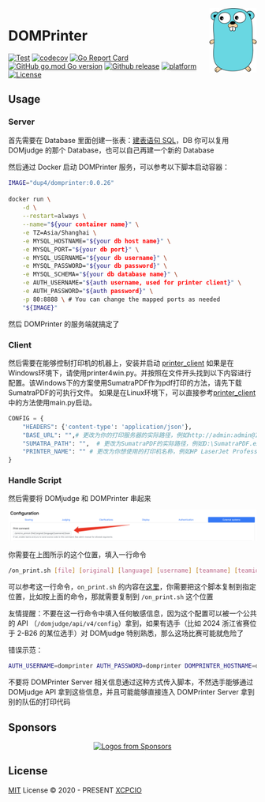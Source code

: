 <img align="right" width="96" src="./assets/go_logo.png">

# DOMPrinter

[![Test](https://github.com/xcpcio/domprinter/actions/workflows/test.yml/badge.svg)](https://github.com/xcpcio/domprinter/actions/workflows/test.yml)
[![codecov](https://codecov.io/gh/xcpcio/domprinter/branch/main/graph/badge.svg?token=5Q80B98LPI)](https://codecov.io/gh/xcpcio/domprinter)
[![Go Report Card](https://goreportcard.com/badge/github.com/xcpcio/domprinter)](https://goreportcard.com/report/github.com/xcpcio/domprinter)
[![GitHub go.mod Go version](https://img.shields.io/github/go-mod/go-version/xcpcio/domprinter)](https://github.com/xcpcio/domprinter/blob/main/go.mod)
[![Github release](https://img.shields.io/github/release/xcpcio/domprinter.svg)](https://github.com/xcpcio/domprinter/releases)
[![platform](https://img.shields.io/badge/platform-Windows%20%7C%20macOS%20%7C%20Linux-blue.svg)](https://github.com/xcpcio/domprinter/releases)
[![License][license-image-mit]][license-link-mit]

## Usage

### Server

首先需要在 Database 里面创建一张表：[建表语句 SQL](./biz/model/sql/print_task.sql)，DB 你可以复用 DOMjudge 的那个 Database，也可以自己再建一个新的 Database

然后通过 Docker 启动 DOMPrinter 服务，可以参考以下脚本启动容器：

```bash
IMAGE="dup4/domprinter:0.0.26"

docker run \
    -d \
    --restart=always \
    --name="${your container name}" \
    -e TZ=Asia/Shanghai \
    -e MYSQL_HOSTNAME="${your db host name}" \
    -e MYSQL_PORT="${your db port}" \
    -e MYSQL_USERNAME="${your db username}" \
    -e MYSQL_PASSWORD="${your db password}" \
    -e MYSQL_SCHEMA="${your db database name}" \
    -e AUTH_USERNAME="${auth username, used for printer client}" \
    -e AUTH_PASSWORD="${auth password}" \
    -p 80:8888 \ # You can change the mapped ports as needed
    "${IMAGE}"
```

然后 DOMPrinter 的服务端就搞定了

### Client

然后需要在能够控制打印机的机器上，安装并启动 [printer_client](./printer_client/README.md)
如果是在Windows环境下，请使用printer4win.py。并按照在文件开头找到以下内容进行配置。该Windows下的方案使用SumatraPDF作为pdf打印的方法，请先下载SumatraPDF的可执行文件。
如果是在Linux环境下，可以直接参考[printer_client](./printer_client/README.md)中的方法使用main.py启动。
```python
CONFIG = {
    "HEADERS": {'content-type': 'application/json'},
    "BASE_URL": "",# 更改为你的打印服务器的实际路径，例如http://admin:admin@127.0.0.1:8080/print-task
    "SUMATRA_PATH": "",  # 更改为SumatraPDF的实际路径，例如D:\SumatraPDF.exe
    "PRINTER_NAME": "" # 更改为你想使用的打印机名称，例如HP LaserJet Professional
}
```
### Handle Script

然后需要将 DOMjudge 和 DOMPrinter 串起来

![alt text](./assets/tutorial_image.png)

你需要在上图所示的这个位置，填入一行命令

```bash
/on_print.sh [file] [original] [language] [username] [teamname] [teamid] [location] 2>&1
```

可以参考这一行命令，`on_print.sh` 的内容在[这里](./cmd/handle_print_cmd/exec.sh)，你需要把这个脚本复制到指定位置，比如按上面的命令，那就需要复制到 `/on_print.sh` 这个位置

友情提醒：不要在这一行命令中填入任何敏感信息，因为这个配置可以被一个公共的 API （`/domjudge/api/v4/config`）拿到，如果有选手（比如 2024 浙江省赛位于 2-B26 的某位选手）对 DOMjudge 特别熟悉，那么这场比赛可能就危险了

错误示范：

```bash
AUTH_USERNAME=domprinter AUTH_PASSWORD=domprinter DOMPRINTER_HOSTNAME=domprinter /on_print.sh [file] [original] [language] [username] [teamname] [teamid] [location] 2>&1
```

不要将 DOMPrinter Server 相关信息通过这种方式传入脚本，不然选手能够通过 DOMjudge API 拿到这些信息，并且可能能够直接连入 DOMPrinter Server 拿到别的队伍的打印代码

## Sponsors

<p align="center">
  <a href="https://github.com/sponsors/Dup4">
    <img src='https://sponsor.dup4.com' alt="Logos from Sponsors" />
  </a>
</p>

## License

[MIT](./LICENSE) License © 2020 - PRESENT [XCPCIO][xcpcio]

[xcpcio]: https://github.com/xcpcio
[license-image-mit]: https://img.shields.io/badge/license-MIT-blue.svg?labelColor=333333
[license-link-mit]: https://mit-license.org/

